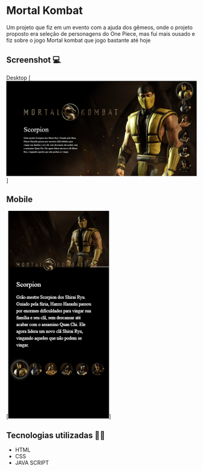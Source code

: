 # Mortal Kombat 

Um projeto que fiz em um evento com a ajuda dos gêmeos, onde o projeto proposto era seleção de personagens do One Piece, mas fui mais ousado e fiz sobre o jogo Mortal kombat que jogo bastante até hoje

## Screenshot 💻
Desktop
[<img src="./src/images/Gravação MK PC.gif" alt="Gravação da tela inicial do projeto Mortal Kombat">]

## Mobile
[<img src="./src/images/Gravação MK mobile.gif" alt="Gravação mobile da tela inicial do projeto Mortal Kombat">]

## Tecnologias utilizadas 👨‍💻
- HTML
- CSS
- JAVA SCRIPT
